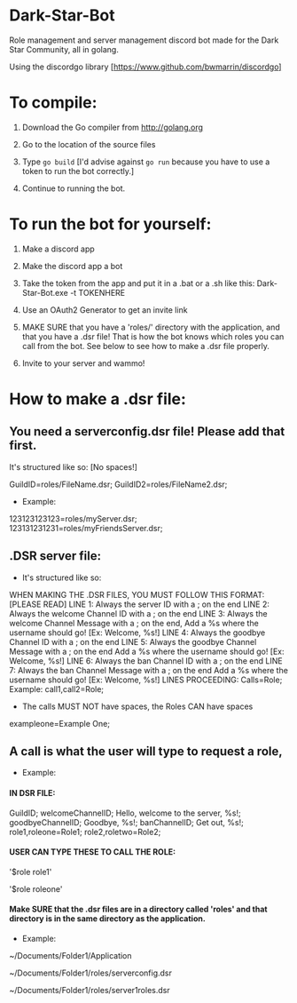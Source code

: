 # Dark-Star-Bot
Role management and server management discord bot made for the Dark Star Community, all in golang.

Using the discordgo library [https://www.github.com/bwmarrin/discordgo]

# To compile:

1) Download the Go compiler from http://golang.org

2) Go to the location of the source files

3) Type `go build` [I'd advise against `go run` because you have to use a token to run the bot correctly.]

4) Continue to running the bot.

# To run the bot for yourself:

1) Make a discord app

2) Make the discord app a bot

3) Take the token from the app and put it in a .bat or a .sh like this: Dark-Star-Bot.exe -t TOKENHERE

4) Use an OAuth2 Generator to get an invite link

5) MAKE SURE that you have a 'roles/' directory with the application, and that you have a .dsr file! That is how the bot knows which roles you can call from the bot. See below to see how to make a .dsr file properly.

6) Invite to your server and wammo!

# How to make a .dsr file:

## You need a serverconfig.dsr file! Please add that first.
It's structured like so: [No spaces!]

GuildID=roles/FileName.dsr;
GuildID2=roles/FileName2.dsr;

* Example:

123123123123=roles/myServer.dsr;
123131231231=roles/myFriendsServer.dsr;

## .DSR server file:

* It's structured like so:

WHEN MAKING THE .DSR FILES, YOU MUST FOLLOW THIS FORMAT: [PLEASE READ]
LINE 1: Always the server ID with a ; on the end
LINE 2: Always the welcome Channel ID with a ; on the end
LINE 3: Always the welcome Channel Message with a ; on the end,
     Add a %s where the username should go! [Ex: Welcome, %s!]
LINE 4: Always the goodbye Channel ID with a ; on the end
LINE 5: Always the goodbye Channel Message with a ; on the end
     Add a %s where the username should go! [Ex: Welcome, %s!]
LINE 6: Always the ban     Channel ID with a ; on the end
LINE 7: Always the ban     Channel Message with a ; on the end
     Add a %s where the username should go! [Ex: Welcome, %s!]
LINES PROCEEDING: Calls=Role;
     Example: call1,call2=Role;

* The calls MUST NOT have spaces, the Roles CAN have spaces

exampleone=Example One;

## A call is what the user will type to request a role,

* Example:
#### IN DSR FILE:

GuildID;
welcomeChannelID;
Hello, welcome to the server, %s!;
goodbyeChannelID;
Goodbye, %s!;
banChannelID;
Get out, %s!;
role1,roleone=Role1;
role2,roletwo=Role2;

#### USER CAN TYPE THESE TO CALL THE ROLE:

'$role role1'

'$role roleone'

#### Make SURE that the .dsr files are in a directory called 'roles' and that directory is in the same directory as the application.

* Example:

~/Documents/Folder1/Application

~/Documents/Folder1/roles/serverconfig.dsr

~/Documents/Folder1/roles/server1roles.dsr
